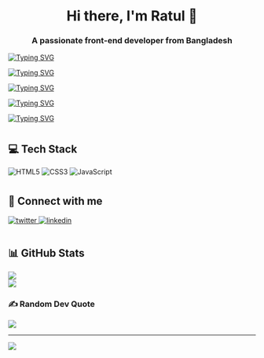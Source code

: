 <h1 align="center"> Hi there, I'm Ratul 👋</h1>
<h3 align="center">A passionate front-end developer from Bangladesh</h3>


<a href="https://git.io/typing-svg"><img src="https://readme-typing-svg.demolab.com?font=jura&weight=600&size=30&pause=1000&color=16F1F3&background=02002F00&vCenter=true&width=435&lines=Ratul+Raihan" alt="Typing SVG" /></a>

<a href="https://git.io/typing-svg"><img src="https://readme-typing-svg.demolab.com?font=jura&weight=600&size=2.5&pause=1000&color=0184FF&background=02002F00&vCenter=true&width=435&lines=RatulRaihan.com" alt="Typing SVG" /></a>

<a href="https://git.io/typing-svg"><img src="https://readme-typing-svg.demolab.com?font=jura&weight=600&size=2.5&pause=1000&color=2B60FF&background=02002F00&vCenter=true&width=435&lines=Coder" alt="Typing SVG" /></a>

<a href="https://git.io/typing-svg"><img src="https://readme-typing-svg.demolab.com?font=jura&weight=600&size=2.5&pause=1000&color=2B60FF&background=02002F00&vCenter=true&width=435&lines=Specialized+in+HTML+%26+CSS" alt="Typing SVG" /></a>

<a href="https://git.io/typing-svg"><img src="https://readme-typing-svg.demolab.com?font=jura&weight=600&size=2.5&pause=1000&color=DDD101&background=02002F00&vCenter=true&width=435&lines=Learning+MERN+Stack" alt="Typing SVG" /></a>

# <h2>💻 Tech Stack</h2>
![HTML5](https://img.shields.io/badge/html5-%23E34F26.svg?style=for-the-badge&logo=html5&logoColor=white) ![CSS3](https://img.shields.io/badge/css3-%231572B6.svg?style=for-the-badge&logo=css3&logoColor=white) ![JavaScript](https://img.shields.io/badge/javascript-%23323330.svg?style=for-the-badge&logo=javascript&logoColor=%23F7DF1E)

# <h2>🤝 Connect with me </h2> 
<a href="https://twitter.com/https://twitter.com/ratulraihan404" target="_blank">
<img src=https://img.shields.io/badge/twitter-%2300acee.svg?&style=for-the-badge&logo=twitter&logoColor=white alt=twitter style="margin-bottom: 5px;" />
</a>
<a href="https://linkedin.com/in/https://www.linkedin.com/in/ratulraihanrobin" target="_blank">
<img src=https://img.shields.io/badge/linkedin-%231E77B5.svg?&style=for-the-badge&logo=linkedin&logoColor=white alt=linkedin style="margin-bottom: 5px;" />
</a>

# <h2>📊 GitHub Stats</h2>
![](https://github-readme-streak-stats.herokuapp.com/?user=ratulraihanrobin&theme=radical&hide_border=true)<br/>
![](https://github-readme-stats.vercel.app/api/top-langs/?username=ratulraihanrobin&theme=radical&hide_border=true&include_all_commits=false&count_private=false&layout=compact)

### ✍️ Random Dev Quote
![](https://quotes-github-readme.vercel.app/api?type=horizontal&theme=radical)

---
[![](https://visitcount.itsvg.in/api?id=ratulraihanrobin&icon=0&color=0)](https://visitcount.itsvg.in)


